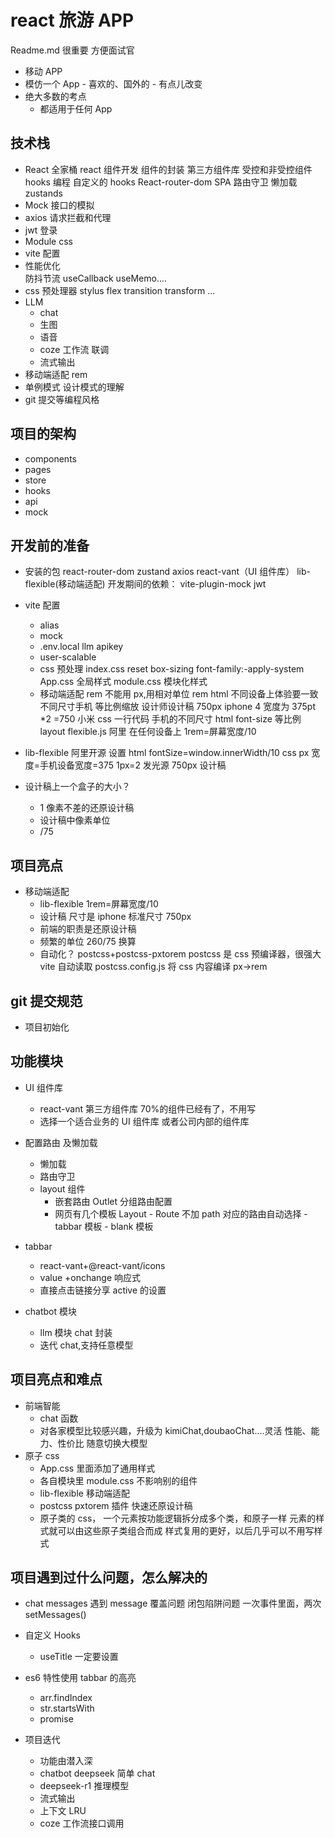# react 旅游 APP

Readme.md 很重要 方便面试官

- 移动 APP
- 模仿一个 App - 喜欢的、国外的 - 有点儿改变
- 绝大多数的考点
  - 都适用于任何 App

## 技术栈

- React 全家桶
  react 组件开发
  组件的封装
  第三方组件库
  受控和非受控组件
  hooks 编程 自定义的 hooks
  React-router-dom
  SPA
  路由守卫
  懒加载
  zustands
- Mock 接口的模拟
- axios 请求拦截和代理
- jwt 登录
- Module css
- vite 配置
- 性能优化  
   防抖节流
  useCallback useMemo....
- css 预处理器 stylus
  flex transition transform ...
- LLM
  - chat
  - 生图
  - 语音
  - coze 工作流 联调
  - 流式输出
- 移动端适配
  rem
- 单例模式 设计模式的理解
- git 提交等编程风格

## 项目的架构

- components
- pages
- store
- hooks
- api
- mock

## 开发前的准备

- 安装的包
  react-router-dom zustand axios
  react-vant（UI 组件库） lib-flexible(移动端适配)
  开发期间的依赖：
  vite-plugin-mock jwt
- vite 配置
  - alias
  - mock
  - .env.local
    llm apikey
  - user-scalable
  - css 预处理
    index.css reset
    box-sizing font-family:-apply-system
    App.css 全局样式
    module.css 模块化样式
  - 移动端适配 rem
    不能用 px,用相对单位 rem html
    不同设备上体验要一致
    不同尺寸手机 等比例缩放
    设计师设计稿 750px iphone 4 宽度为 375pt \*2 =750
    小米
    css 一行代码 手机的不同尺寸 html font-size 等比例
    layout
    flexible.js 阿里 在任何设备上
    1rem=屏幕宽度/10
- lib-flexible
  阿里开源
  设置 html fontSize=window.innerWidth/10
  css px 宽度=手机设备宽度=375
  1px=2 发光源
  750px 设计稿

- 设计稿上一个盒子的大小？
  - 1 像素不差的还原设计稿
  - 设计稿中像素单位
  - /75

## 项目亮点

- 移动端适配
  - lib-flexible 1rem=屏幕宽度/10
  - 设计稿 尺寸是 iphone 标准尺寸 750px
  - 前端的职责是还原设计稿
  - 频繁的单位 260/75 换算
  - 自动化？
    postcss+postcss-pxtorem
    postcss 是 css 预编译器，很强大
    vite 自动读取 postcss.config.js 将 css 内容编译
    px->rem

## git 提交规范

- 项目初始化

## 功能模块

- UI 组件库
  - react-vant 第三方组件库 70%的组件已经有了，不用写
  - 选择一个适合业务的 UI 组件库 或者公司内部的组件库
- 配置路由 及懒加载

  - 懒加载
  - 路由守卫
  - layout 组件
    - 嵌套路由 Outlet 分组路由配置
    - 网页有几个模板 Layout - Route 不加 path 对应的路由自动选择 - tabbar 模板 - blank 模板

- tabbar
  - react-vant+@react-vant/icons
  - value +onchange 响应式
  - 直接点击链接分享 active 的设置
- chatbot 模块
  - llm 模块 chat 封装
  - 迭代 chat,支持任意模型

## 项目亮点和难点

- 前端智能
  - chat 函数
  - 对各家模型比较感兴趣，升级为 kimiChat,doubaoChat....灵活
    性能、能力、性价比
    随意切换大模型
- 原子 css
  - App.css 里面添加了通用样式
  - 各自模块里 module.css 不影响别的组件
  - lib-flexible 移动端适配
  - postcss pxtorem 插件 快速还原设计稿
  - 原子类的 css，
    一个元素按功能逻辑拆分成多个类，和原子一样
    元素的样式就可以由这些原子类组合而成
    样式复用的更好，以后几乎可以不用写样式

## 项目遇到过什么问题，怎么解决的

- chat messages 遇到 message 覆盖问题
  闭包陷阱问题
  一次事件里面，两次 setMessages()
- 自定义 Hooks

  - useTitle
    一定要设置

- es6 特性使用
  tabbar 的高亮

  - arr.findIndex
  - str.startsWith
  - promise

- 项目迭代
  - 功能由潜入深
  - chatbot deepseek 简单 chat
  - deepseek-r1 推理模型
  - 流式输出
  - 上下文 LRU
  - coze 工作流接口调用
